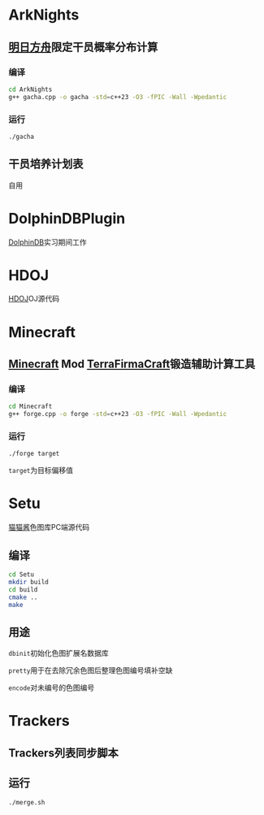# ArkNights

## [明日方舟](https://ak.hypergryph.com/)限定干员概率分布计算

### 编译

```bash
cd ArkNights
g++ gacha.cpp -o gacha -std=c++23 -O3 -fPIC -Wall -Wpedantic
```

### 运行

```bash
./gacha
```

## 干员培养计划表

自用

# DolphinDBPlugin

[DolphinDB](http://dolphindb.com)实习期间工作

# HDOJ

[HDOJ](https://acm.hdu.edu.cn/)OJ源代码

# Minecraft

## [Minecraft](https://www.minecraft.net/) Mod [TerraFirmaCraft](https://terrafirmacraft.com/)锻造辅助计算工具

### 编译

```bash
cd Minecraft
g++ forge.cpp -o forge -std=c++23 -O3 -fPIC -Wall -Wpedantic
```

### 运行

```bash
./forge target
```

`target`为目标偏移值

# Setu

[猫猫酱](https://github.com/qzlzdy/Neko-Chan)色图库PC端源代码

## 编译

```bash
cd Setu
mkdir build
cd build
cmake ..
make
```

## 用途

`dbinit`初始化色图扩展名数据库

`pretty`用于在去除冗余色图后整理色图编号填补空缺

`encode`对未编号的色图编号

# Trackers

## Trackers列表同步脚本

## 运行

```bash
./merge.sh
```
